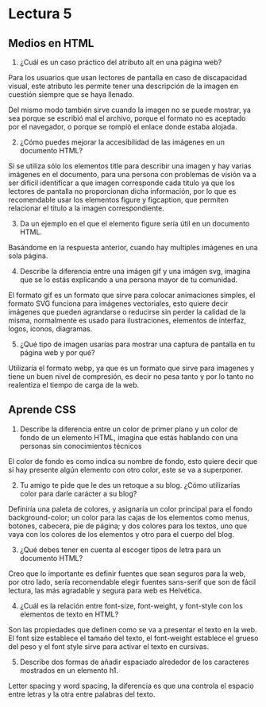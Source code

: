 # Lectura 5
## Medios en HTML

1. ¿Cuál es un caso práctico del atributo alt en una página web?

Para los usuarios que usan lectores de pantalla en caso de discapacidad visual, este atributo les permite tener una descripción de la imagen en cuestión siempre que se haya llenado. 

Del mismo modo también sirve cuando la imagen no se puede mostrar, ya sea porque se escribió mal el archivo, porque el formato no es aceptado por el navegador, o porque se rompió el enlace donde estaba alojada. 

2. ¿Cómo puedes mejorar la accesibilidad de las imágenes en un documento HTML?

Si se utiliza sólo los elementos title para describir una imagen y hay varias imágenes en el documento, para una persona con problemas de visión va a ser dificil identificar a que imagen corresponde cada titulo ya que los lectores de pantalla no proporcionan dicha información, por lo que es recomendable usar los elementos figure y figcaption, que permiten relacionar el titulo a la imagen correspondiente.

3. Da un ejemplo en el que el elemento figure sería útil en un documento HTML.

Basándome en la respuesta anterior, cuando hay multiples imágenes en una sola página. 

4. Describe la diferencia entre una imágen gif y una imágen svg, imagina que se lo estás explicando a una persona mayor de tu comunidad.

El formato gif es un formato que sirve para colocar animaciones simples, el formato SVG funciona para imágenes vectoriales, esto quiere decir imágenes que pueden agrandarse o reducirse sin perder la calidad de la misma, normalmente es usado para ilustraciones, elementos de interfaz, logos, iconos, diagramas. 

5. ¿Qué tipo de imagen usarías para mostrar una captura de pantalla en tu página web y por qué?

Utilizaría el formato webp, ya que es un formato que sirve para imagenes y tiene un buen nivel de compresión, es decir no pesa tanto y por lo tanto no realentiza el tiempo de carga de la web. 

## Aprende CSS

1. Describe la diferencia entre un color de primer plano y un color de fondo de un elemento HTML, imagina que estás hablando con una personas sin conocimientos técnicos

El color de fondo es como indica su nombre de fondo, esto quiere decir que si hay presente algún elemento con otro color, este se va a superponer. 

2. Tu amigo te pide que le des un retoque a su blog. ¿Cómo utilizarías color para darle carácter a su blog?

Definiría una paleta de colores, y asignaría un color principal para el fondo background-color; un color para las cajas de los elementos como menus, botones, cabecera, pie de página; y dos colores para los textos, uno que vaya con los colores de los elementos y otro para el cuerpo del blog. 

3. ¿Qué debes tener en cuenta al escoger tipos de letra para un documento HTML?

Creo que lo importante es definir fuentes que sean seguros para la web, por otro lado, sería recomendable elegir fuentes sans-serif que son de fácil lectura, las más agradable y segura para web es Helvética. 

4. ¿Cuál es la relación entre font-size, font-weight, y font-style con los elementos de texto en HTML?

Son las propiedades que definen como se va a presentar el texto en la web. El font size establece el tamaño del texto, el font-weight establece el grueso del peso y el font style sirve para activar el texto en cursivas.

5. Describe dos formas de añadir espaciado alrededor de los caracteres mostrados en un elemento h1.

Letter spacing y word spacing, la diferencia es que una controla el espacio entre letras y la otra entre palabras del texto. 